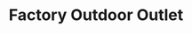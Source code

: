 ---
title: "Factory Outdoor Outlet"
url: /glenwood-springs/factory-outdoor-outlet/
shop: Outdoor
---